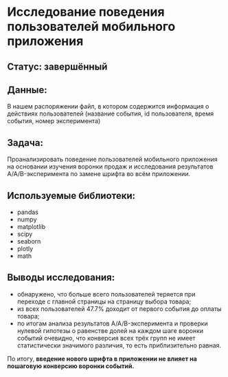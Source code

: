 # Исследование поведения пользователей мобильного приложения
## Статус: завершённый
## Данные:
В нашем распоряжении файл, в котором содержится информация о действиях пользователей (название события, id пользователя, время события, номер эксперимента)
## Задача:
Проанализировать поведение пользователей мобильного приложения на основании изучения воронки продаж и исследования результатов A/A/B-эксперимента по замене шрифта во всём приложении.
## Используемые библиотеки:
- pandas
- numpy 
- matplotlib 
- scipy
- seaborn 
- plotly 
- math 
## Выводы исследования:
- обнаружено, что больше всего пользователей теряется при переходе с главной страницы на страницу выбора товара;
- из всех пользователей 47.7% доходит от первого события до оплаты товара;
- по итогам анализа результатов A/A/B-эксперимента и проверки нулевой гипотезы о равенстве долей на каждом шаге воронки событий очевидно, что конверсия всех трёх групп не имеет статистически значимого различия, то есть приблизительно равная.

По итогу, **введение нового шрифта в приложении не влияет на пошаговую конверсию воронки событий.**
